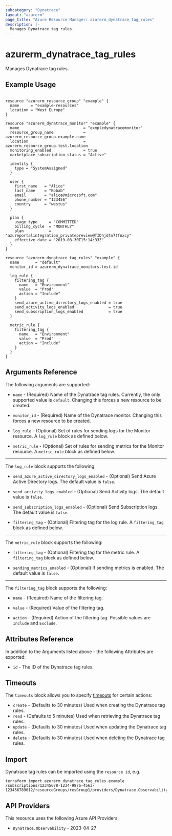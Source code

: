 ```yaml
---
subcategory: "Dynatrace"
layout: "azurerm"
page_title: "Azure Resource Manager: azurerm_dynatrace_tag_rules"
description: |-
  Manages Dynatrace tag rules.
---
```


# azurerm_dynatrace_tag_rules

Manages Dynatrace tag rules.

## Example Usage

```hcl

resource "azurerm_resource_group" "example" {
  name     = "example-resources"
  location = "West Europe"
}

resource "azurerm_dynatrace_monitor" "example" {
  name                            = "exmpledynatracemonitor"
  resource_group_name             = azurerm_resource_group.example.name
  location                        = azurerm_resource_group.test.location
  monitoring_enabled              = true
  marketplace_subscription_status = "Active"

  identity {
    type = "SystemAssigned"
  }

  user {
    first_name   = "Alice"
    last_name    = "Bobab"
    email        = "alice@microsoft.com"
    phone_number = "123456"
    country      = "westus"
  }

  plan {
    usage_type     = "COMMITTED"
    billing_cycle  = "MONTHLY"
    plan           = "azureportalintegration_privatepreview@TIDhjdtn7tfnxcy"
    effective_date = "2019-08-30T15:14:33Z"
  }
}

resource "azurerm_dynatrace_tag_rules" "example" {
  name       = "default"
  monitor_id = azurerm_dynatrace_monitors.test.id

  log_rule {
    filtering_tag {
      name   = "Environment"
      value  = "Prod"
      action = "Include"
    }
    send_azure_active_directory_logs_enabled = true
    send_activity_logs_enabled               = true
    send_subscription_logs_enabled           = true
  }

  metric_rule {
    filtering_tag {
      name   = "Environment"
      value  = "Prod"
      action = "Include"
    }
  }
}
```

## Arguments Reference

The following arguments are supported:

* `name` - (Required) Name of the Dynatrace tag rules. Currently, the only supported value is `default`. Changing this forces a new resource to be created.

* `monitor_id` - (Required) Name of the Dynatrace monitor. Changing this forces a new resource to be created.

* `log_rule` - (Optional) Set of rules for sending logs for the Monitor resource. A `log_rule` block as defined below.

* `metric_rule` - (Optional) Set of rules for sending metrics for the Monitor resource. A `metric_rule` block as defined below.

---

The `log_rule` block supports the following:

* `send_azure_active_directory_logs_enabled` - (Optional) Send Azure Active Directory logs. The default value is `false`.

* `send_activity_logs_enabled` - (Optional) Send Activity logs. The default value is `false`.

* `send_subscription_logs_enabled` - (Optional) Send Subscription logs. The default value is `false`.

* `filtering_tag` - (Optional) Filtering tag for the log rule. A `filtering_tag` block as defined below.

---

The `metric_rule` block supports the following:

* `filtering_tag` - (Optional) Filtering tag for the metric rule. A `filtering_tag` block as defined below.

* `sending_metrics_enabled` - (Optional) If sending metrics is enabled. The default value is `false`.

---

The `filtering_tag` block supports the following:

* `name` - (Required) Name of the filtering tag.

* `value` - (Required) Value of the filtering tag.

* `action` - (Required) Action of the filtering tag. Possible values are `Include` and `Exclude`.

## Attributes Reference

In addition to the Arguments listed above - the following Attributes are exported:

* `id` - The ID of the Dynatrace tag rules.

## Timeouts

The `timeouts` block allows you to specify [timeouts](https://developer.hashicorp.com/terraform/language/resources/configure#define-operation-timeouts) for certain actions:

* `create` - (Defaults to 30 minutes) Used when creating the Dynatrace tag rules.
* `read` - (Defaults to 5 minutes) Used when retrieving the Dynatrace tag rules.
* `update` - (Defaults to 30 minutes) Used when updating the Dynatrace tag rules.
* `delete` - (Defaults to 30 minutes) Used when deleting the Dynatrace tag rules.

## Import

Dynatrace tag rules can be imported using the `resource id`, e.g.

```shell
terraform import azurerm_dynatrace_tag_rules.example /subscriptions/12345678-1234-9876-4563-123456789012/resourceGroups/resGroup1/providers/Dynatrace.Observability/monitors/monitor1/tagRules/tagRules1
```

## API Providers
<!-- This section is generated, changes will be overwritten -->
This resource uses the following Azure API Providers:

* `Dynatrace.Observability` - 2023-04-27
